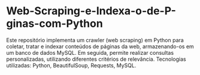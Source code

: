 # Web-Scraping-e-Indexa-o-de-P-ginas-com-Python
Este repositório implementa um crawler (web scraping) em Python para coletar, tratar e indexar conteúdos de páginas da web, armazenando-os em um banco de dados MySQL. Em seguida, permite realizar consultas personalizadas, utilizando diferentes critérios de relevância. Tecnologias utilizadas: Python, BeautifulSoup, Requests, MySQL.
